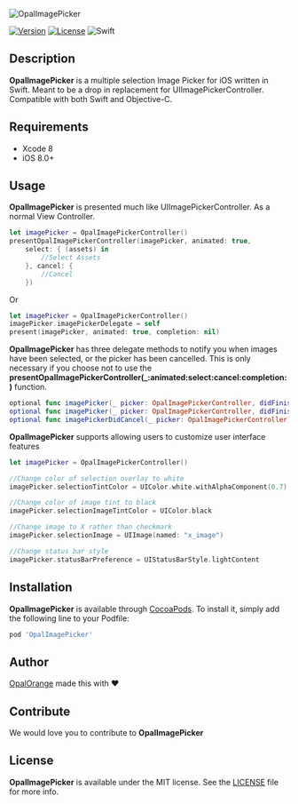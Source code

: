 ![OpalImagePicker](https://github.com/opalorange/OpalImagePicker/blob/master/Resources/OpalImagePickerPresentation.jpg)

[![Version](https://img.shields.io/cocoapods/v/OpalImagePicker.svg?style=flat)](http://cocoadocs.org/docsets/OpalImagePicker)
[![License](https://img.shields.io/cocoapods/l/OpalImagePicker.svg?style=flat)](http://cocoadocs.org/docsets/OpalImagePicker)
![Swift](https://img.shields.io/badge/%20in-swift%203.0-orange.svg)



## Description

**OpalImagePicker** is a multiple selection Image Picker for iOS written in Swift. Meant to be a drop in replacement for UIImagePickerController. Compatible with both Swift and Objective-C.

## Requirements
- Xcode 8
- iOS 8.0+

## Usage

**OpalImagePicker** is presented much like UIImagePickerController. As a normal View Controller.

```swift
let imagePicker = OpalImagePickerController()   
presentOpalImagePickerController(imagePicker, animated: true, 
	select: { (assets) in
		//Select Assets
	}, cancel: {
		//Cancel
	})
```

Or

```swift
let imagePicker = OpalImagePickerController()
imagePicker.imagePickerDelegate = self        
present(imagePicker, animated: true, completion: nil)
```
**OpalImagePicker** has three delegate methods to notify you when images have been selected, or the picker has been cancelled. This is only necessary if you choose not to use the **presentOpalImagePickerController(_:animated:select:cancel:completion:)** function.

```swift
optional func imagePicker(_ picker: OpalImagePickerController, didFinishPickingImages images: [UIImage])
optional func imagePicker(_ picker: OpalImagePickerController, didFinishPickingAssets assets: [PHAsset])
optional func imagePickerDidCancel(_ picker: OpalImagePickerController)
```

**OpalImagePicker** supports allowing users to customize user interface features

```swift
let imagePicker = OpalImagePickerController()

//Change color of selection overlay to white
imagePicker.selectionTintColor = UIColor.white.withAlphaComponent(0.7)

//Change color of image tint to black
imagePicker.selectionImageTintColor = UIColor.black

//Change image to X rather than checkmark
imagePicker.selectionImage = UIImage(named: "x_image")

//Change status bar style
imagePicker.statusBarPreference = UIStatusBarStyle.lightContent
```

## Installation

**OpalImagePicker** is available through [CocoaPods](http://cocoapods.org). To install
it, simply add the following line to your Podfile:

```ruby
pod 'OpalImagePicker'
```

## Author

[OpalOrange](http://opalorange.com) made this with ❤

## Contribute

We would love you to contribute to **OpalImagePicker**

## License

**OpalImagePicker** is available under the MIT license. See the [LICENSE](https://github.com/opalorange/OpalImagePicker/blob/master/LICENSE.md) file for more info.

